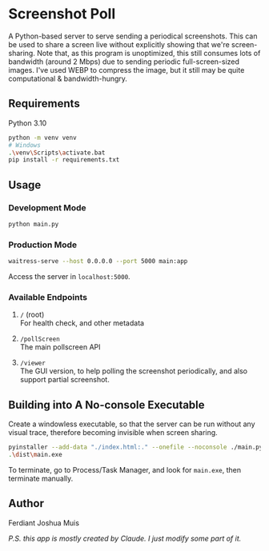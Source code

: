 # Screenshot Poll

A Python-based server to serve sending a periodical screenshots. This can be used to share a screen live without explicitly showing that we're screen-sharing. Note that, as this program is unoptimized, this still consumes lots of bandwidth (around 2 Mbps) due to sending periodic full-screen-sized images. I've used WEBP to compress the image, but it still may be quite computational & bandwidth-hungry.

## Requirements

Python 3.10

```sh
python -m venv venv
# Windows
.\venv\Scripts\activate.bat
pip install -r requirements.txt
```

## Usage

### Development Mode

```sh
python main.py
```

### Production Mode

```sh
waitress-serve --host 0.0.0.0 --port 5000 main:app
```

Access the server in `localhost:5000`.

### Available Endpoints

1. `/` (root)  
    For health check, and other metadata

2. `/pollScreen`  
    The main pollscreen API

3. `/viewer`  
    The GUI version, to help polling the screenshot periodically, and also support partial screenshot.

## Building into A No-console Executable

Create a windowless executable, so that the server can be run without any visual trace, therefore becoming invisible when screen sharing.

```sh
pyinstaller --add-data "./index.html:." --onefile --noconsole ./main.py
.\dist\main.exe
```

To terminate, go to Process/Task Manager, and look for `main.exe`, then terminate manually.

## Author

Ferdiant Joshua Muis

_P.S. this app is mostly created by Claude. I just modify some part of it._
